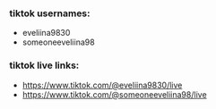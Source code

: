 ### tiktok usernames:

- eveliina9830
- someoneeveliina98

### tiktok live links:

- https://www.tiktok.com/@eveliina9830/live
- https://www.tiktok.com/@someoneeveliina98/live
